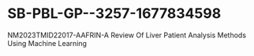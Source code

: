 # SB-PBL-GP--3257-1677834598
NM2023TMID22017-AAFRIN-A Review Of Liver Patient Analysis Methods Using Machine Learning
